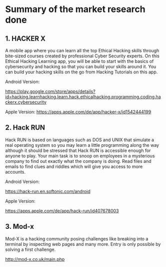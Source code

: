# Summary of the market research done

## 1.	HACKER X 

A mobile app where you can learn all the top Ethical Hacking skills through bite-sized courses created by professional Cyber Security experts. On this Ethical Hacking Learning app, you will be able to start with the basics of cybersecurity and hacking so that you can build your skills around it. You can build your hacking skills on the go from Hacking Tutorials on this app.

Android Version: 

https://play.google.com/store/apps/details?id=hacking.learnhacking.learn.hack.ethicalhacking.programming.coding.hackerx.cybersecurity 

Apple Version:
https://apps.apple.com/de/app/hacker-x/id1542444199 

## 2.	Hack RUN

Hack RUN is based on languages such as DOS and UNIX that simulate a real operating system so you may learn a little programming along the way although it should be stressed that Hack RUN is accessible enough for anyone to play. Your main task is to snoop on employees in a mysterious company to find out exactly what the company is doing. Read files and emails to find clues and riddles which will give you access to more accounts.

Android Version:

https://hack-run.en.softonic.com/android 

Apple Version:

https://apps.apple.com/de/app/hack-run/id407678003 

## 3.   Mod-x

Mod-X is a hacking community posing challenges like breaking into a terminal by inspecting web pages and many more. Entry is only possible by solving a first challenge. 

http://mod-x.co.uk/main.php
